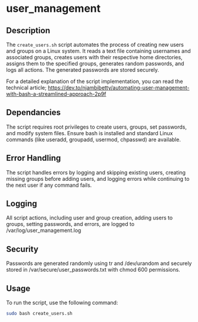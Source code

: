 # user_management

## Description
The `create_users.sh` script automates the process of creating new users and groups on a Linux system. It reads a text file containing usernames and associated groups, creates users with their respective home directories, assigns them to the specified groups, generates random passwords, and logs all actions. The generated passwords are stored securely.

For a detailed explanation of the script implementation, you can read the technical article; https://dev.to/njambibetty/automating-user-management-with-bash-a-streamlined-approach-2p9f

## Dependancies 
The script requires root privileges to create users, groups, set passwords, and modify system files. Ensure bash is installed and standard Linux commands (like useradd, groupadd, usermod, chpasswd) are available.

## Error Handling
The script handles errors by logging and skipping existing users, creating missing groups before adding users, and logging errors while continuing to the next user if any command fails.

## Logging
All script actions, including user and group creation, adding users to groups, setting passwords, and errors, are logged to /var/log/user_management.log

## Security
Passwords are generated randomly using tr and /dev/urandom and securely stored in /var/secure/user_passwords.txt with chmod 600 permissions.

## Usage
To run the script, use the following command:

```bash
sudo bash create_users.sh


